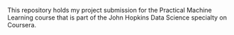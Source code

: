 This repository holds my project submission for the Practical Machine Learning course that is part of the John Hopkins Data Science specialty on Coursera.